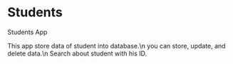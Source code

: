# Students
Students App

This app store data of student into database.\n 
you can store, update, and delete data.\n
Search about student with his ID.
